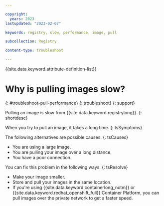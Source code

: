 ```yaml
---

copyright:
  years: 2023
lastupdated: "2023-02-07"

keywords: registry, slow, performance, image, pull

subcollection: Registry

content-type: troubleshoot

---
```


{{site.data.keyword.attribute-definition-list}}

# Why is pulling images slow?
{: #troubleshoot-pull-performance}
{: troubleshoot}
{: support}

Pulling an image is slow from {{site.data.keyword.registrylong}}.
{: shortdesc}

When you try to pull an image, it takes a long time.
{: tsSymptoms}

The following alternatives are possible causes:
{: tsCauses}

- You are using a large image.
- You are pulling your image over a long distance.
- You have a poor connection.

You can fix this problem in the following ways:
{: tsResolve}

- Make your image smaller.
- Store and pull your images in the same location.
- If you're using {{site.data.keyword.containerlong_notm}} or {{site.data.keyword.redhat_openshift_full}} Container Platform, you can pull images over the private network to get a faster speed.
